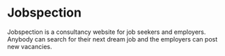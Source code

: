 # Jobspection
Jobspection is a consultancy website for job seekers and employers. Anybody can search for their next dream job and the employers can post new vacancies.
